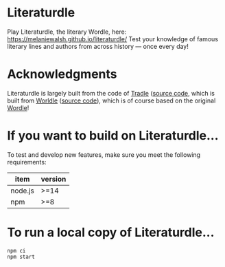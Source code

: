 # Literaturdle

Play Literaturdle, the literary Wordle, here: https://melaniewalsh.github.io/literaturdle/ Test your knowledge of famous literary lines and authors from across history — once every day!

# Acknowledgments

Literaturdle is largely built from the code of [Tradle](https://games.oec.world/en/tradle/) ([source code](https://github.com/alexandersimoes/tradle), which is built from [Worldle](https://worldle.teuteuf.fr/) ([source code](https://github.com/markgalassi/worldle)), which is of course based on the original [Wordle](https://www.nytimes.com/games/wordle/index.html)!

# If you want to build on Literaturdle...

To test and develop new features, make sure you meet the following requirements:

| **item** | **version** |
| -------- | ----------- |
| node.js  | >=14        |
| npm      | >=8         |

# To run a local copy of Literaturdle...

```
npm ci
npm start
```
